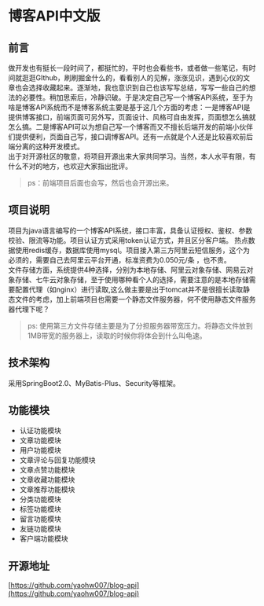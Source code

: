 # 博客API中文版

## 前言

做开发也有挺长一段时间了，都挺忙的，平时也会看些书，或者做一些笔记，有时间就逛逛GIthub，刷刷掘金什么的，看看别人的见解，涨涨见识，遇到心仪的文章也会选择收藏起来。逐渐地，我也意识到自己也该写写总结，写写一些自己的想法的必要性。稍加思索后，冷静识破。于是决定自己写一个博客API系统，至于为啥是博客API系统而不是博客系统主要是基于这几个方面的考虑：一是博客API是提供博客接口，前端页面可另外写，页面设计、风格可自由发挥，页面想怎么搞就怎么搞。二是博客API可以为想自己写一个博客而又不擅长后端开发的前端小伙伴们提供便利，页面自己写，接口调博客API。还有一点就是个人还是比较喜欢前后端分离的这种开发模式。
<br>
出于对开源社区的敬意，将项目开源出来大家共同学习。当然，本人水平有限，有什么不对的地方，也欢迎大家指出批评。
> ps：前端项目后面也会写，然后也会开源出来。

## 项目说明

项目为java语言编写的一个博客API系统，接口丰富，具备认证授权、鉴权、参数校验、限流等功能。项目认证方式采用token认证方式，并且区分客户端。
热点数据使用redis缓存，数据库使用mysql。项目接入第三方阿里云短信服务，这个为必须的，需要自己去阿里云平台开通，标准资费为0.050元/条
，也不贵。
<br>
文件存储方面，系统提供4种选择，分别为本地存储、阿里云对象存储、网易云对象存储、七牛云对象存储，至于使用哪种看个人的选择，需要注意的是本地存储需要配置代理（如nginx）进行读取,这么做主要是出于tomcat并不是很擅长读取静态文件的考虑，加上前端项目也需要一个静态文件服务器，何不使用静态文件服务器代理下呢？
<br>
> ps: 使用第三方文件存储主要是为了分担服务器带宽压力。将静态文件放到1MB带宽的服务器上，读取的时候你将体会到什么叫龟速。

 ## 技术架构
采用SpringBoot2.0、MyBatis-Plus、Security等框架。

## 功能模块

- 认证功能模块
- 文章功能模块
- 用户功能模块
- 文章评论与回复功能模块
- 文章点赞功能模块
- 文章收藏功能模块
- 文章推荐功能模块
- 分类功能模块
- 标签功能模块
- 留言功能模块
- 友链功能模块
- 客户端功能模块

## 开源地址

[https://github.com/yaohw007/blog-api](https://github.com/yaohw007/blog-api)